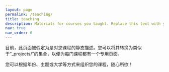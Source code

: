 ```yaml
---
layout: page
permalink: /teaching/
title: teaching
description: Materials for courses you taught. Replace this text with your description.
nav: true
nav_order: 6
---
```


目前，此页面被假定为是对您课程的静态描述。您可以将其转换为类似于“_projects/”的集合，以便为每门课程都有一个专用页面。

您可以根据年份、主题或大学等方式来组织您的课程，随心所欲！